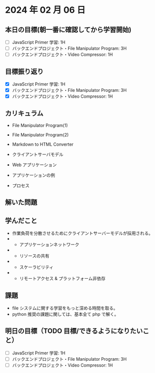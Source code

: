 # 2024 年 02 月 06 日

## 本日の目標(朝一番に確認してから学習開始)

- [ ] JavaScript Primer 学習: 1H
- [ ] バックエンドプロジェクト・File Manipulator Program: 3H
- [ ] バックエンドプロジェクト・Video Compressor: 1H

## 目標振り返り

- [x] JavaScript Primer 学習: 1H
- [x] バックエンドプロジェクト・File Manipulator Program: 3H
- [x] バックエンドプロジェクト・Video Compressor: 1H

## カリキュラム

- File Manipulator Program(1)
- File Manipulator Program(2)
- Markdown to HTML Converter

- クライアントサーバモデル
- Web アプリケーション
- アプリケーションの例
- プロセス

## 解いた問題

## 学んだこと

- 作業負荷を分散させるためにクライアントサーバーモデルが採用される。
- - アプリケーションネットワーク
- - リソースの共有
- - スケーラビリティ
- - リモートアクセス & プラットフォーム非依存

## 課題

- file システムに関する学習をもっと深める時間を取る。
- python 推奨の課題に関しては、基本全て php で解く。

## 明日の目標（TODO 目標/できるようになりたいこと）

- [ ] JavaScript Primer 学習: 1H
- [ ] バックエンドプロジェクト・File Manipulator Program: 3H
- [ ] バックエンドプロジェクト・Video Compressor: 1H
